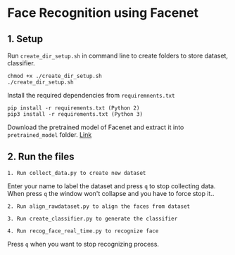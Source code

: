 # Face Recognition using Facenet

## 1. Setup
Run ```create_dir_setup.sh``` in command line to create folders to store dataset, classifier.
```
chmod +x ./create_dir_setup.sh
./create_dir_setup.sh
```

Install the required dependencies from ```requiremnents.txt```
```
pip install -r requirements.txt (Python 2)
pip3 install -r requirements.txt (Python 3)
```

Download the pretrained model of Facenet and extract it into ```pretrained_model``` folder.
[Link](https://drive.google.com/file/d/1EXPBSXwTaqrSC0OhUdXNmKSh9qJUQ55-/view)

## 2. Run the files
```
1. Run collect_data.py to create new dataset
```
Enter your name to label the dataset and press ```q``` to stop collecting data. When press ```q``` the window won't collapse and
you have to force stop it..
```
2. Run align_rawdataset.py to align the faces from dataset
```
```
3. Run create_classifier.py to generate the classifier
```
```
4. Run recog_face_real_time.py to recognize face
```
Press ```q``` when you want to stop recognizing process.
